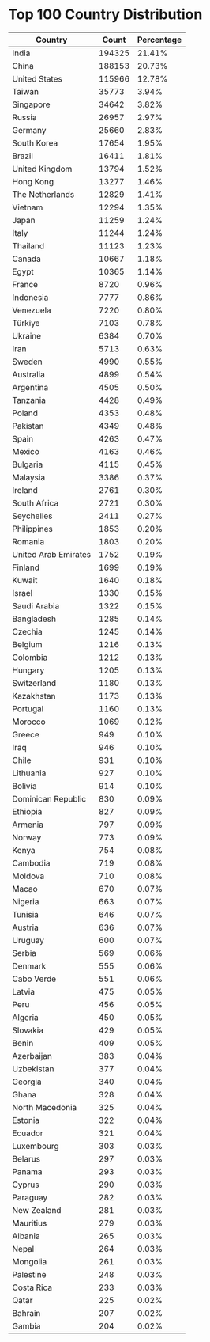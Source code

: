 # Top 100 Country Distribution
| Country | Count | Percentage |
|----|----|----|
| India | 194325 | 21.41% |
| China | 188153 | 20.73% |
| United States | 115966 | 12.78% |
| Taiwan | 35773 | 3.94% |
| Singapore | 34642 | 3.82% |
| Russia | 26957 | 2.97% |
| Germany | 25660 | 2.83% |
| South Korea | 17654 | 1.95% |
| Brazil | 16411 | 1.81% |
| United Kingdom | 13794 | 1.52% |
| Hong Kong | 13277 | 1.46% |
| The Netherlands | 12829 | 1.41% |
| Vietnam | 12294 | 1.35% |
| Japan | 11259 | 1.24% |
| Italy | 11244 | 1.24% |
| Thailand | 11123 | 1.23% |
| Canada | 10667 | 1.18% |
| Egypt | 10365 | 1.14% |
| France | 8720 | 0.96% |
| Indonesia | 7777 | 0.86% |
| Venezuela | 7220 | 0.80% |
| Türkiye | 7103 | 0.78% |
| Ukraine | 6384 | 0.70% |
| Iran | 5713 | 0.63% |
| Sweden | 4990 | 0.55% |
| Australia | 4899 | 0.54% |
| Argentina | 4505 | 0.50% |
| Tanzania | 4428 | 0.49% |
| Poland | 4353 | 0.48% |
| Pakistan | 4349 | 0.48% |
| Spain | 4263 | 0.47% |
| Mexico | 4163 | 0.46% |
| Bulgaria | 4115 | 0.45% |
| Malaysia | 3386 | 0.37% |
| Ireland | 2761 | 0.30% |
| South Africa | 2721 | 0.30% |
| Seychelles | 2411 | 0.27% |
| Philippines | 1853 | 0.20% |
| Romania | 1803 | 0.20% |
| United Arab Emirates | 1752 | 0.19% |
| Finland | 1699 | 0.19% |
| Kuwait | 1640 | 0.18% |
| Israel | 1330 | 0.15% |
| Saudi Arabia | 1322 | 0.15% |
| Bangladesh | 1285 | 0.14% |
| Czechia | 1245 | 0.14% |
| Belgium | 1216 | 0.13% |
| Colombia | 1212 | 0.13% |
| Hungary | 1205 | 0.13% |
| Switzerland | 1180 | 0.13% |
| Kazakhstan | 1173 | 0.13% |
| Portugal | 1160 | 0.13% |
| Morocco | 1069 | 0.12% |
| Greece | 949 | 0.10% |
| Iraq | 946 | 0.10% |
| Chile | 931 | 0.10% |
| Lithuania | 927 | 0.10% |
| Bolivia | 914 | 0.10% |
| Dominican Republic | 830 | 0.09% |
| Ethiopia | 827 | 0.09% |
| Armenia | 797 | 0.09% |
| Norway | 773 | 0.09% |
| Kenya | 754 | 0.08% |
| Cambodia | 719 | 0.08% |
| Moldova | 710 | 0.08% |
| Macao | 670 | 0.07% |
| Nigeria | 663 | 0.07% |
| Tunisia | 646 | 0.07% |
| Austria | 636 | 0.07% |
| Uruguay | 600 | 0.07% |
| Serbia | 569 | 0.06% |
| Denmark | 555 | 0.06% |
| Cabo Verde | 551 | 0.06% |
| Latvia | 475 | 0.05% |
| Peru | 456 | 0.05% |
| Algeria | 450 | 0.05% |
| Slovakia | 429 | 0.05% |
| Benin | 409 | 0.05% |
| Azerbaijan | 383 | 0.04% |
| Uzbekistan | 377 | 0.04% |
| Georgia | 340 | 0.04% |
| Ghana | 328 | 0.04% |
| North Macedonia | 325 | 0.04% |
| Estonia | 322 | 0.04% |
| Ecuador | 321 | 0.04% |
| Luxembourg | 303 | 0.03% |
| Belarus | 297 | 0.03% |
| Panama | 293 | 0.03% |
| Cyprus | 290 | 0.03% |
| Paraguay | 282 | 0.03% |
| New Zealand | 281 | 0.03% |
| Mauritius | 279 | 0.03% |
| Albania | 265 | 0.03% |
| Nepal | 264 | 0.03% |
| Mongolia | 261 | 0.03% |
| Palestine | 248 | 0.03% |
| Costa Rica | 233 | 0.03% |
| Qatar | 225 | 0.02% |
| Bahrain | 207 | 0.02% |
| Gambia | 204 | 0.02% |
